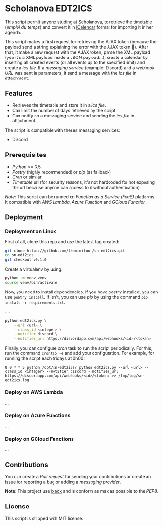 # Scholanova EDT2ICS
This script permit anyone studing at Scholanova, to retrieve the timetable (_emploi du temps_) and convert it in [iCalendar](https://fr.wikipedia.org/wiki/ICalendar) format for importing it in her agenda.

This script makes a first request for retrieving the AJAX token (because the payload send a string explaining the error with the AJAX token 🤷). After that, it make a new request with the AJAX token, parse the XML payload (yep it's a XML payload inside a JSON payload...), create a calendar by inserting all created events (or all events up to the specified limit) and create a _ics file_. If a _messaging service_ (example: Discord) and a _webhook URL_ was sent in parameters, it send a message with the _ics file_ in attachment.

## Features
 * Retrieves the timetable and store it in a _ics file_.
 * Can limit the number of days retrieved by the script
 * Can notify on a messaging service and sending the _ics file_ in attachment.

The script is compatible with theses messaging services:
 * Discord

## Prerequisites
 * _Python_ >= 3.5
 * _Poetry_ (highly recommended) or _pip_ (as fallback)
 * _Cron_ or similar
 * _Timetable_ url (for security reasons, it's not hardcoded for not exposing the url because anyone can access to it without authentication)

_Note:_ This script can be runned on _Function as a Service (FaaS)_ platforms. It compatible with _AWS Lambda_, _Azure Function_ and _GCloud Function_.

## Deployment
### Deployment on Linux
First of all, clone this repo and use the latest tag created:
```bash
git clone https://github.com/themimitoof/sn-edt2ics.git
cd sn-edt2ics
git checkout v0.1.0
```

Create a virtualenv by using:
```bash
python -m venv venv
source venv/bin/activate
```

Now, you need to install dependencies. If you have _poetry_ installed, you can use ```poetry install```. If isn't, you can use _pip_ by using the command ```pip install -r requirements.txt```.

....
```bash
python edt2ics.py \
    --url <url> \
    --class_id <integer> \
    --notifier discord \
    --notifier_url https://discordapp.com/api/webhooks/<id>/<token>
```

Finally, you can configure _cron_ task to run the script periodically. For this, run the command ```crontab -e``` and add your configuration. For example, for running the script each fridays at 0h00:
```cron
0 0 * * 5 python /opt/sn-edt2ics/ python edt2ics.py --url <url> --class_id <integer> --notifier discord --notifier_url https://discordapp.com/api/webhooks/<id>/<token> >> /tmp/log/sn-edt2ics.log
```

### Deploy on AWS Lambda
...

### Deploy on Azure Functions
...

### Deploy on GCloud Functions
...


## Contributions
You can create a _Pull request_ for sending your contributions or create an issue for reporting a bug or adding a _messaging provider_.

**Note:** This project use [black](https://github.com/ambv/black) and is conform as max as possible to the _PEP8_.

## License
This script is shipped with MIT license.